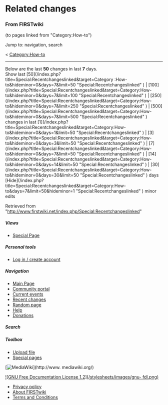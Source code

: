 # Related changes

### From FIRSTwiki

(to pages linked from "Category:How-to")

Jump to: navigation, search

&lt; [Category:How-to](/index.php?title=Category:How-to&redirect=no "Category
:How-to" )  

* * *

Below are the last **50** changes in last **7** days.  
Show last [50](/index.php?title=Special:Recentchangeslinked&target=Category
:How-to&hideminor=0&days=7&limit=50 "Special:Recentchangeslinked" ) |
[100](/index.php?title=Special:Recentchangeslinked&target=Category:How-
to&hideminor=0&days=7&limit=100 "Special:Recentchangeslinked" ) |
[250](/index.php?title=Special:Recentchangeslinked&target=Category:How-
to&hideminor=0&days=7&limit=250 "Special:Recentchangeslinked" ) |
[500](/index.php?title=Special:Recentchangeslinked&target=Category:How-
to&hideminor=0&days=7&limit=500 "Special:Recentchangeslinked" ) changes in
last [1](/index.php?title=Special:Recentchangeslinked&target=Category:How-
to&hideminor=0&days=1&limit=50 "Special:Recentchangeslinked" ) |
[3](/index.php?title=Special:Recentchangeslinked&target=Category:How-
to&hideminor=0&days=3&limit=50 "Special:Recentchangeslinked" ) |
[7](/index.php?title=Special:Recentchangeslinked&target=Category:How-
to&hideminor=0&days=7&limit=50 "Special:Recentchangeslinked" ) |
[14](/index.php?title=Special:Recentchangeslinked&target=Category:How-
to&hideminor=0&days=14&limit=50 "Special:Recentchangeslinked" ) |
[30](/index.php?title=Special:Recentchangeslinked&target=Category:How-
to&hideminor=0&days=30&limit=50 "Special:Recentchangeslinked" ) days  
[Hide](/index.php?title=Special:Recentchangeslinked&target=Category:How-
to&days=7&limit=50&hideminor=1 "Special:Recentchangeslinked" ) minor edits

Retrieved from
"<http://www.firstwiki.net/index.php/Special:Recentchangeslinked>"

##### Views

  * [Special Page](/index.php/Special:Recentchangeslinked/Category:How-to)

##### Personal tools

  * [Log in / create account](/index.php?title=Special:Userlogin&returnto=Special:Recentchangeslinked)

[](/index.php/Main_Page "Main Page" )

##### Navigation

  * [Main Page](/index.php/Main_Page)
  * [Community portal](/index.php/FIRSTwiki:Community_portal)
  * [Current events](/index.php/Current_events)
  * [Recent changes](/index.php/Special:Recentchanges)
  * [Random page](/index.php/Special:Random)
  * [Help](/index.php/Help:Contents)
  * [Donations](/index.php/FIRSTwiki:Site_support)

##### Search



##### Toolbox

  * [Upload file](/index.php/Special:Upload)
  * [Special pages](/index.php/Special:Specialpages)

[![MediaWiki](/skins/common/images/poweredby_mediawiki_88x31.png)](http://www.
mediawiki.org/)

[![GNU Free Documentation License 1.2](/stylesheets/images/gnu-
fdl.png)](http://www.gnu.org/copyleft/fdl.html)

  * [Privacy policy](/index.php/FIRSTwiki:Privacy_policy "FIRSTwiki:Privacy policy" )
  * [About FIRSTwiki](/index.php/FIRSTwiki:About "FIRSTwiki:About" )
  * [Terms and Conditions](/index.php/FIRSTwiki:Terms_and_conditions "FIRSTwiki:Terms and conditions" )


